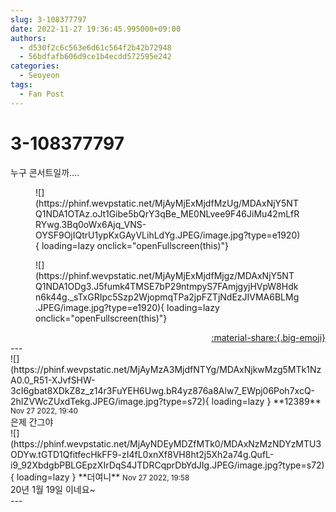 ```yaml
---
slug: 3-108377797
date: 2022-11-27 19:36:45.995000+09:00
authors:
  - d530f2c6c563e6d61c564f2b42b72948
  - 56bdfafb606d9ce1b4ecdd572595e242
categories:
  - Seoyeon
tags:
  - Fan Post
---
```


# 3-108377797

<div class="post-container" markdown="1">
<div class="content-container md-sidebar__scrollwrap" markdown="1">

누구 콘서트일까….
<figure markdown="1">
![](https://phinf.wevpstatic.net/MjAyMjExMjdfMzUg/MDAxNjY5NTQ1NDA1OTAz.oJt1Gibe5bQrY3qBe_ME0NLvee9F46JiMu42mLfRRYwg.3Bq0oWx6Ajq_VNS-OYSF9OjIQtrU1ypKxGAyVLihLdYg.JPEG/image.jpg?type=e1920){ loading=lazy onclick="openFullscreen(this)"}
</figure>

<figure markdown="1">
![](https://phinf.wevpstatic.net/MjAyMjExMjdfMjgz/MDAxNjY5NTQ1NDA1ODg3.J5fumk4TMSE7bP29ntmpyS7FAmjgyjHVpW8Hdkn6k44g._sTxGRIpc5Szp2WjopmqTPa2jpFZTjNdEzJIVMA6BLMg.JPEG/image.jpg?type=e1920){ loading=lazy onclick="openFullscreen(this)"}
</figure>


</div>
</div>

<div style="text-align: right;" markdown="1">
<a href="https://weverse.io/fromis9/fanpost/3-108377797" style="text-align: right;">:material-share:{.big-emoji}</a>
</div>
---

<div class="comments-container md-sidebar__scrollwrap" markdown="1">
<div class="comment" markdown="1">
<div class='id-container' markdown="1">
![](https://phinf.wevpstatic.net/MjAyMzA3MjdfNTYg/MDAxNjkwMzg5MTk1NzA0.0_R51-XJvfSHW-3cI6gbat8XDkZ8z_z14r3FuYEH6Uwg.bR4yz876a8Alw7_EWpj06Poh7xcQ-2hIZVWcZUxdTekg.JPEG/image.jpg?type=s72){ loading=lazy }
**12389** <small>Nov 27 2022, 19:40</small><br>
</div>
<div class='comment-body' markdown="1">
은제 간그야
</div>
</div>
<div class="reply" markdown="1">
<div class="comment" markdown="1">
<div class='id-container' markdown="1">
![](https://phinf.wevpstatic.net/MjAyNDEyMDZfMTk0/MDAxNzMzNDYzMTU3ODYw.tGTD1QfitfecHkFF9-zI4fL0xnXf8VH8ht2j5Xh2a74g.QufL-i9_92XbdgbPBLGEpzXIrDqS4JTDRCqprDbYdJIg.JPEG/image.jpg?type=s72){ loading=lazy }
**<span class="artist">더여니</span>** <small>Nov 27 2022, 19:58</small><br>
</div>
<div class='comment-body' markdown="1">
20년 1월 19일 이네요~
</div>
</div>
</div>
</div>
---
